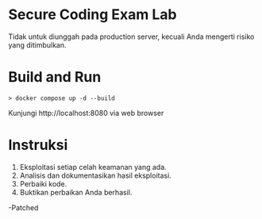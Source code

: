 # Secure Coding Exam Lab
Tidak untuk diunggah pada production server, kecuali Anda mengerti risiko yang ditimbulkan.

# Build and Run

```
> docker compose up -d --build
```

Kunjungi http://localhost:8080 via web browser


# Instruksi

1. Eksploitasi setiap celah keamanan yang ada.
3. Analisis dan dokumentasikan hasil eksploitasi.
4. Perbaiki kode.
5. Buktikan perbaikan Anda berhasil.

-Patched